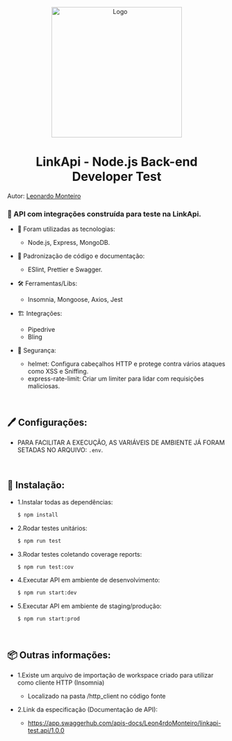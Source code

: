 <p align="center">
  <a href="https://github.com/Leon4rdoMonteiro">
    <img src="https://avatars0.githubusercontent.com/u/38729977?s=200&v=4" width=300 height=300 alt="Logo">
  </a>
</p>

<h1 align="center">LinkApi - Node.js Back-end Developer Test</h1>

Autor: [Leonardo Monteiro](https://github.com/Leon4rdoMonteiro)

### 🚀 API com integrações construída para teste na LinkApi.

   + 🌠 Foram utilizadas as tecnologias:
        - Node.js, Express, MongoDB.


   + 📝 Padronização de código e documentação:
        - ESlint, Prettier e Swagger. 
      
   + 🛠 Ferramentas/Libs:
        - Insomnia, Mongoose, Axios, Jest

   + 🏗️ Integrações:
        - Pipedrive
        - Bling
    
   + 🔏 Segurança: 
        - helmet: Configura cabeçalhos HTTP e protege contra vários ataques como XSS e Sniffing.
        - express-rate-limit: Criar um limiter para lidar com requisições maliciosas.  

<br>
        
 ## 🖊 Configurações:

  - PARA FACILITAR A EXECUÇÃO, AS VARIÁVEIS DE AMBIENTE JÁ FORAM SETADAS NO ARQUIVO: ```.env```.

<br>

 ## 🏁 Instalação:
  
   - 1.Instalar todas as dependências:
   
     ```bash
     $ npm install
     ```

   - 2.Rodar testes unitários:

     ```bash
     $ npm run test
     ```
   - 3.Rodar testes coletando coverage reports:

     ```bash
     $ npm run test:cov
     ```

   - 4.Executar API em ambiente de desenvolvimento:

     ```bash
     $ npm run start:dev

     ```
  - 5.Executar API em ambiente de staging/produção:

     ```bash
     $ npm run start:prod
     ```

<br>

  ## 📦 Outras informações:

   - 1.Existe um arquivo de importação de workspace criado para utilizar como cliente HTTP (Insomnia)
     - Localizado na pasta /http_client no código fonte

   - 2.Link da especificação (Documentação de API):
        - https://app.swaggerhub.com/apis-docs/Leon4rdoMonteiro/linkapi-test.api/1.0.0
   
